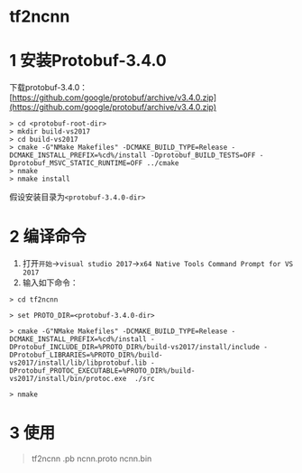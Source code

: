 # tf2ncnn
 
# 1 安装Protobuf-3.4.0
 下载protobuf-3.4.0：[https://github.com/google/protobuf/archive/v3.4.0.zip](https://github.com/google/protobuf/archive/v3.4.0.zip)
```
> cd <protobuf-root-dir>
> mkdir build-vs2017
> cd build-vs2017
> cmake -G"NMake Makefiles" -DCMAKE_BUILD_TYPE=Release -DCMAKE_INSTALL_PREFIX=%cd%/install -Dprotobuf_BUILD_TESTS=OFF -Dprotobuf_MSVC_STATIC_RUNTIME=OFF ../cmake
> nmake
> nmake install
```
 假设安装目录为`<protobuf-3.4.0-dir>`
# 2 编译命令
1. 打开`开始`->`visual studio 2017`->`x64 Native Tools Command Prompt for VS 2017`
2. 输入如下命令：
```
> cd tf2ncnn

> set PROTO_DIR=<protobuf-3.4.0-dir>

> cmake -G"NMake Makefiles" -DCMAKE_BUILD_TYPE=Release -DCMAKE_INSTALL_PREFIX=%cd%/install -DProtobuf_INCLUDE_DIR=%PROTO_DIR%/build-vs2017/install/include -DProtobuf_LIBRARIES=%PROTO_DIR%/build-vs2017/install/lib/libprotobuf.lib -DProtobuf_PROTOC_EXECUTABLE=%PROTO_DIR%/build-vs2017/install/bin/protoc.exe  ./src

> nmake
```

# 3 使用
> tf2ncnn <your-frozen-pb>.pb ncnn.proto ncnn.bin
